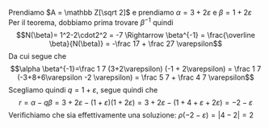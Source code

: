 Prendiamo $A = \mathbb Z[\sqrt 2]$ e prendiamo $\alpha = 3+2 \varepsilon$ e $\beta = 1+2\varepsilon$
Per il teorema, dobbiamo prima trovare $\beta^{-1}$ quindi $$N(\beta)= 1^2-2\cdot2^2 = -7 \Rightarrow \beta^{-1} = \frac{\overline \beta}{N(\beta)} = -\frac 17 + \frac 27 \varepsilon$$
Da cui segue che $$\alpha \beta^{-1}=\frac 1 7 (3+2\varepsilon) (-1 + 2\varepsilon) = \frac 1 7 (-3+8+6\varepsilon -2 \varepsilon) = \frac 5 7 + \frac 4 7 \varepsilon$$
Scegliamo quindi $q = 1 + \varepsilon$, segue quindi che $$r = \alpha - q\beta = 3+2\varepsilon - (1+\varepsilon)(1+2\varepsilon)= 3 + 2\varepsilon - (1+4+\varepsilon + 2\varepsilon) = -2-\varepsilon$$
Verifichiamo che sia effettivamente una soluzione: $\rho(-2-\varepsilon) = |4-2|=2$